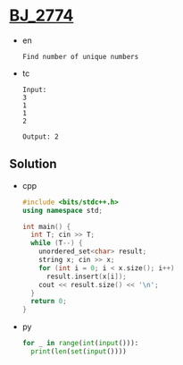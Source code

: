 # [BJ_2774](https://acmicpc.net/problem/2774)

* en

  ```en
  Find number of unique numbers
  ```

* tc

  ```tc
  Input:
  3
  1
  1
  2

  Output: 2
  ```

## Solution

* cpp

  ```cpp
  #include <bits/stdc++.h>
  using namespace std;

  int main() {
    int T; cin >> T;
    while (T--) {
      unordered_set<char> result;
      string x; cin >> x;
      for (int i = 0; i < x.size(); i++)
        result.insert(x[i]);
      cout << result.size() << '\n';
    }
    return 0;
  }
  ```

* py

  ```py
  for _ in range(int(input())):
    print(len(set(input())))
  ```
